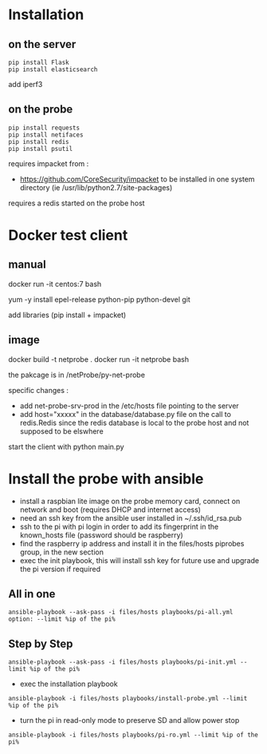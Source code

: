 Installation
============

on the server
-------------
```
pip install Flask
pip install elasticsearch
```

add iperf3

on the probe
------------
```
pip install requests
pip install netifaces
pip install redis
pip install psutil
```

requires impacket from :
* https://github.com/CoreSecurity/impacket
to be installed in one system directory (ie /usr/lib/python2.7/site-packages)

requires a redis started on the probe host

Docker test client
==================

manual
------

docker run -it centos:7 bash

yum -y install epel-release python-pip python-devel git 

add libraries (pip install + impacket)

image
-----
docker build -t netprobe .
docker run -it netprobe bash

the pakcage is in /netProbe/py-net-probe

specific changes :
* add net-probe-srv-prod in the /etc/hosts file pointing to the server
* add host="xxxxx" in the database/database.py file on the call to redis.Redis since the redis database is local to the probe host and not supposed to be elswhere

start the client with python main.py

Install the probe with ansible
==============================

* install a raspbian lite image on the probe memory card, connect on network and boot (requires DHCP and internet access)
* need an ssh key from the ansible user installed in ~/.ssh/id_rsa.pub
* ssh to the pi with pi login in order to add its fingerprint in the known_hosts file (password should be raspberry)
* find the raspberry ip address and install it in the files/hosts piprobes group, in the new section
* exec the init playbook, this will install ssh key for future use and upgrade the pi version if required


All in one
----------
```
ansible-playbook --ask-pass -i files/hosts playbooks/pi-all.yml
option: --limit %ip of the pi%
```

Step by Step
------------
```
ansible-playbook --ask-pass -i files/hosts playbooks/pi-init.yml --limit %ip of the pi%
```

* exec the installation playbook

```
ansible-playbook -i files/hosts playbooks/install-probe.yml --limit %ip of the pi%
```

* turn the pi in read-only mode to preserve SD and allow power stop
```
ansible-playbook -i files/hosts playbooks/pi-ro.yml --limit %ip of the pi%
```
